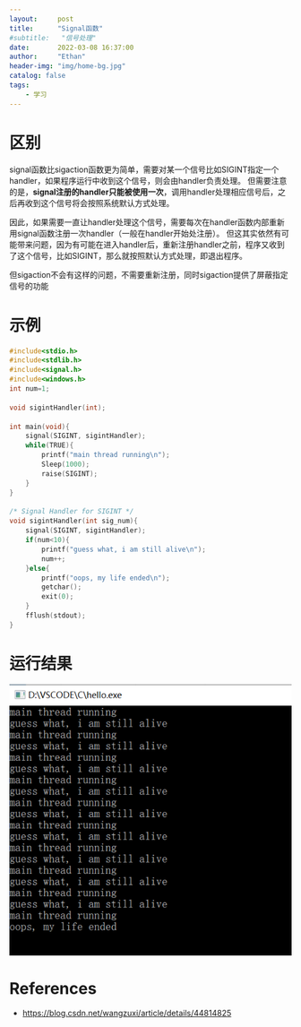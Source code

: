 ```yaml
---
layout:     post
title:      "Signal函数"
#subtitle:   "信号处理"
date:       2022-03-08 16:37:00
author:     "Ethan"
header-img: "img/home-bg.jpg"
catalog: false
tags:
    - 学习
---
```



# 区别
signal函数比sigaction函数更为简单，需要对某一个信号比如SIGINT指定一个handler，如果程序运行中收到这个信号，则会由handler负责处理。
但需要注意的是，**signal注册的handler只能被使用一次**，调用handler处理相应信号后，之后再收到这个信号将会按照系统默认方式处理。

因此，如果需要一直让handler处理这个信号，需要每次在handler函数内部重新用signal函数注册一次handler（一般在handler开始处注册）。
但这其实依然有可能带来问题，因为有可能在进入handler后，重新注册handler之前，程序又收到了这个信号，比如SIGINT，那么就按照默认方式处理，即退出程序。

但sigaction不会有这样的问题，不需要重新注册，同时sigaction提供了屏蔽指定信号的功能

# 示例
```c
#include<stdio.h>
#include<stdlib.h>
#include<signal.h>
#include<windows.h>
int num=1;

void sigintHandler(int);

int main(void){
    signal(SIGINT, sigintHandler);
    while(TRUE){
        printf("main thread running\n");
        Sleep(1000);
        raise(SIGINT);
    }
}

/* Signal Handler for SIGINT */
void sigintHandler(int sig_num){
    signal(SIGINT, sigintHandler);
    if(num<10){
        printf("guess what, i am still alive\n");
        num++;
    }else{
        printf("oops, my life ended\n");
        getchar();
        exit(0);
    }
    fflush(stdout);
}
```
# 运行结果
![img](/img/blogs/signal.png)
# References
- <https://blog.csdn.net/wangzuxi/article/details/44814825>
